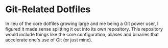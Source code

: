# Git-Related Dotfiles

In lieu of the core dotfiles growing large and me being a Git power user, I
figured it made sense splitting it out into its own repository. This repository
would include things like the core configuration, aliases and binaries that
accelerate one's use of Git (or just mine).
